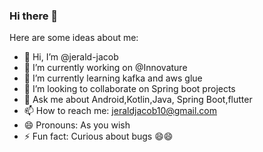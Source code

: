 ### Hi there 👋

<!--
**jerald-jacob/jerald-jacob** is a ✨ _special_ ✨ repository because its `README.md` (this file) appears on your GitHub profile.
-->

Here are some ideas about me:
- 👋 Hi, I’m @jerald-jacob
- 🔭 I’m currently working on @Innovature
- 🌱 I’m currently learning kafka and aws glue
- 👯 I’m looking to collaborate on Spring boot projects
- 💬 Ask me about Android,Kotlin,Java, Spring Boot,flutter
- 📫 How to reach me: jeraldjacob10@gmail.com
- 😄 Pronouns: As you wish 
- ⚡ Fun fact: Curious about bugs 😄😄

